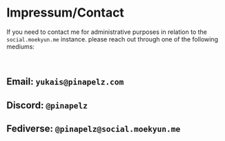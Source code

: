 # Impressum/Contact
If you need to contact me for administrative purposes in relation to the `social.moekyun.me` instance. please reach out through one of the following mediums:

<br/>

## Email: `yukais@pinapelz.com`
## Discord: `@pinapelz`
## Fediverse: `@pinapelz@social.moekyun.me`
